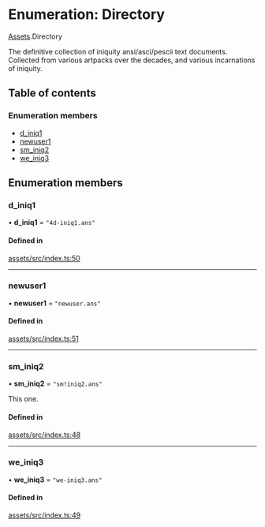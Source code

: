 # Enumeration: Directory

[Assets](../modules/Assets.md).Directory

The definitive collection of iniquity ansi/asci/pescii text documents.
Collected from various artpacks over the decades, and various incarnations of iniquity.

## Table of contents

### Enumeration members

- [d\_iniq1](Assets.Directory.md#d_iniq1)
- [newuser1](Assets.Directory.md#newuser1)
- [sm\_iniq2](Assets.Directory.md#sm_iniq2)
- [we\_iniq3](Assets.Directory.md#we_iniq3)

## Enumeration members

### d\_iniq1

• **d\_iniq1** = `"4d-iniq1.ans"`

#### Defined in

[assets/src/index.ts:50](https://github.com/iniquitybbs/iniquity/blob/f664381/packages/assets/src/index.ts#L50)

___

### newuser1

• **newuser1** = `"newuser.ans"`

#### Defined in

[assets/src/index.ts:51](https://github.com/iniquitybbs/iniquity/blob/f664381/packages/assets/src/index.ts#L51)

___

### sm\_iniq2

• **sm\_iniq2** = `"sm!iniq2.ans"`

This one.

#### Defined in

[assets/src/index.ts:48](https://github.com/iniquitybbs/iniquity/blob/f664381/packages/assets/src/index.ts#L48)

___

### we\_iniq3

• **we\_iniq3** = `"we-iniq3.ans"`

#### Defined in

[assets/src/index.ts:49](https://github.com/iniquitybbs/iniquity/blob/f664381/packages/assets/src/index.ts#L49)
